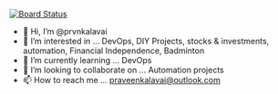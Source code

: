 [![Board Status](https://dev.azure.com/PraveenKalavai/8ce9edf7-1073-4420-bf10-cccc072cad8c/ad5c94ca-9668-45ac-86e2-70303ef9b99e/_apis/work/boardbadge/bcc89f6b-b5ee-4358-9406-ea0c23d2989d)](https://dev.azure.com/PraveenKalavai/8ce9edf7-1073-4420-bf10-cccc072cad8c/_boards/board/t/ad5c94ca-9668-45ac-86e2-70303ef9b99e/Microsoft.RequirementCategory)
- 👋 Hi, I’m @prvnkalavai
- 👀 I’m interested in ... DevOps, DIY Projects, stocks & investments, automation, Financial Independence, Badminton
- 🌱 I’m currently learning ... DevOps
- 💞️ I’m looking to collaborate on ... Automation projects
- 📫 How to reach me ... praveenkalavai@outlook.com

<!---
prvnkalavai/prvnkalavai is a ✨ special ✨ repository because its `README.md` (this file) appears on your GitHub profile.
You can click the Preview link to take a look at your changes.
--->
